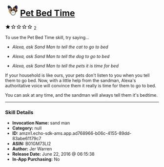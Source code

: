 # &nbsp;<img src="skill_icon" alt="Pet Bed Time icon" width="36"> [Pet Bed Time](http://alexa.amazon.com/#skills/amzn1.echo-sdk-ams.app.ad768966-b06c-4155-89dd-83abe61179c7)
![1 stars](../../images/ic_star_black_18dp_1x.png)![1 stars](../../images/ic_star_border_black_18dp_1x.png)![1 stars](../../images/ic_star_border_black_18dp_1x.png)![1 stars](../../images/ic_star_border_black_18dp_1x.png)![1 stars](../../images/ic_star_border_black_18dp_1x.png) 2

To use the Pet Bed Time skill, try saying...

* *Alexa, ask Sand Man to tell the cat to go to bed*

* *Alexa, ask Sand Man to tell the dog to go to bed*

* *Alexa, ask Sand Man to tell the pets it is time for bed*

If your household is like ours, your pets don't listen to you when you tell them to go bed.  Now, with a little help from the sandman, Alexa's authoritative voice will convince them it really is time for them to go to bed.

You can ask at any time, and the sandman will always tell them it's bedtime.

***

### Skill Details

* **Invocation Name:** sand man
* **Category:** null
* **ID:** amzn1.echo-sdk-ams.app.ad768966-b06c-4155-89dd-83abe61179c7
* **ASIN:** B01GM73LI2
* **Author:** Jer Warren
* **Release Date:** June 22, 2016 @ 06:15:38
* **In-App Purchasing:** No
